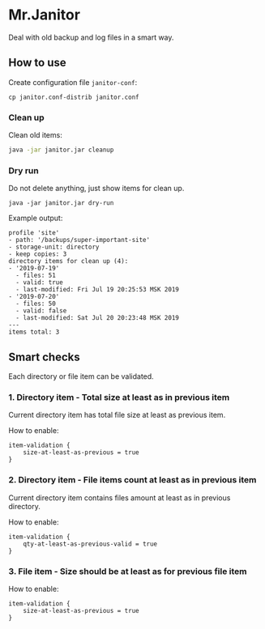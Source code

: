 # Mr.Janitor

Deal with old backup and log files in a smart way.


## How to use

Create configuration file `janitor-conf`:

```
cp janitor.conf-distrib janitor.conf 
```

### Clean up

Clean old items:

```bash
java -jar janitor.jar cleanup
```

### Dry run

Do not delete anything, just show items for clean up.

```
java -jar janitor.jar dry-run
```

Example output:

```
profile 'site'
- path: '/backups/super-important-site'
- storage-unit: directory
- keep copies: 3
directory items for clean up (4):
- '2019-07-19'
  - files: 51
  - valid: true
  - last-modified: Fri Jul 19 20:25:53 MSK 2019
- '2019-07-20'
  - files: 50
  - valid: false
  - last-modified: Sat Jul 20 20:23:48 MSK 2019
---
items total: 3

```

## Smart checks

Each directory or file item can be validated.

### 1. Directory item - Total size at least as in previous item

Current directory item has total file size at least as previous item.

How to enable:

```
item-validation {
    size-at-least-as-previous = true
}
```

### 2. Directory item - File items count at least as in previous item

Current directory item contains files amount at least as in previous directory.

How to enable:

```
item-validation {
    qty-at-least-as-previous-valid = true
}
```

### 3. File item - Size should be at least as for previous file item



How to enable:

```
item-validation {
    size-at-least-as-previous = true
}
```
